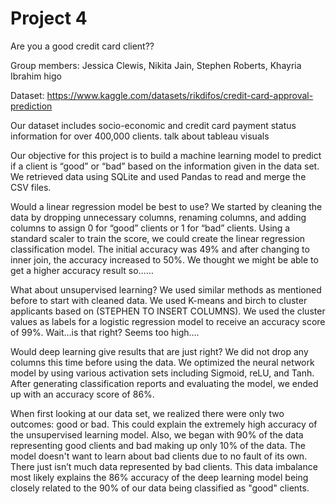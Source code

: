# Project 4
Are you a good credit card client?? 

Group members: Jessica Clewis, Nikita Jain, Stephen Roberts, Khayria Ibrahim higo

Dataset: https://www.kaggle.com/datasets/rikdifos/credit-card-approval-prediction

Our dataset includes socio-economic and credit card payment status information for over 400,000 clients. talk about tableau visuals 

Our objective for this project is to build a machine learning model to predict if a client is “good” or “bad” based on the information given in the data set. We retrieved data using SQLite and used Pandas to read and merge the CSV files. 

Would a linear regression model be best to use? We started by cleaning the data by dropping unnecessary columns, renaming columns, and adding columns to assign 0 for “good” clients or 1 for “bad” clients. Using a standard scaler to train the score, we could create the linear regression classification model. The initial accuracy was 49% and after changing to inner join, the accuracy increased to 50%. We thought we might be able to get a higher accuracy result so……

What about unsupervised learning? We used similar methods as mentioned before to start with cleaned data. We used K-means and birch to cluster applicants based on (STEPHEN TO INSERT COLUMNS). We used the cluster values as labels for a logistic regression model to receive an accuracy score of 99%. Wait…is that right? Seems too high….

Would deep learning give results that are just right? We did not drop any columns this time before using the data. We optimized the neural network model by using various activation sets including Sigmoid, reLU, and Tanh. After generating classification reports and evaluating the model, we ended up with an accuracy score of 86%. 

When first looking at our data set, we realized there were only two outcomes: good or bad. This could explain the extremely high accuracy of the unsupervised learning model. Also, we began with 90% of the data representing good clients and bad making up only 10% of the data. The model doesn't want to learn about bad clients due to no fault of its own. There just isn’t much data represented by bad clients. This data imbalance most likely explains the 86% accuracy of the deep learning model being closely related to the 90% of our data being classified as "good" clients. 

